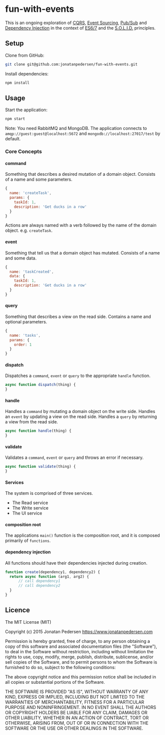 # fun-with-events
This is an ongoing exploration of [CQRS](http://martinfowler.com/bliki/CQRS.html), [Event Sourcing](http://martinfowler.com/eaaDev/EventSourcing.html), [Pub/Sub](https://en.wikipedia.org/wiki/Publish%E2%80%93subscribe_pattern) and [Dependency Injection](https://en.wikipedia.org/wiki/Dependency_injection) in the context of [ES6/7](http://www.ecma-international.org/publications/standards/Ecma-262.htm) and the [S.O.L.I.D.](http://butunclebob.com/ArticleS.UncleBob.PrinciplesOfOod) principles.

## Setup
Clone from GitHub:
``` bash
git clone git@github.com:jonatanpedersen/fun-with-events.git
```
Install dependencies:

``` bash
npm install
```

## Usage
Start the application:
``` bash
npm start
```

Note: You need RabbitMQ and MongoDB. The application connects to ```amqp://guest:guest@localhost:5672``` and ```mongodb://localhost:27017/test``` by default.

### Core Concepts

#### command
Something that describes a desired mutation of a domain object. Consists of a name and some parameters.

``` js
{
  name: 'createTask',
  params: {
    taskId: 1,
    description: 'Get ducks in a row'
  }
}
```

Actions are always named with a verb followed by the name of the domain object. e.g. ```createTask```.

#### event
Something that tell us that a domain object has mutated. Consists of a name and some data.

``` js
{
  name: 'taskCreated',
  data: {
    taskId: 1,
    description: 'Get ducks in a row'
  }
}
```

#### query
Something that describes a view on the read side. Contains a name and optional parameters.

``` js
{
  name: 'tasks',
  params: {
    order: 1
  }
}
```

#### dispatch
Dispatches a ```command```, ```event``` or  ```query``` to the appropriate ```handle``` function.

``` js
async function dispatch(thing) {
}
```

#### handle
Handles a ```command``` by mutating a domain object on the write side.
Handles an ```event``` by updating a view on the read side.
Handles a ```query``` by returning a view from the read side.

``` js
async function handle(thing) {
}
```

#### validate
Validates a ```command```, ```event``` or  ```query``` and throws an error if necessary.

``` js
async function validate(thing) {
}
```

#### Services
The system is comprised of three services.
 * The Read service
 * The Write service
 * The UI service

#### composition root
The applications ```main()``` function is the composition root, and it is composed primarily of ```functions```.

#### dependency injection
All functions should have their dependencies injected during creation.

``` js
function create(dependency1, dependency2) {
  return async function (arg1, arg2) {
      // call dependency1
      // call dependency2
  }
}
```

## Licence
The MIT License (MIT)

Copyright (c) 2015 Jonatan Pedersen https://www.jonatanpedersen.com

Permission is hereby granted, free of charge, to any person obtaining a copy
of this software and associated documentation files (the "Software"), to deal
in the Software without restriction, including without limitation the rights
to use, copy, modify, merge, publish, distribute, sublicense, and/or sell
copies of the Software, and to permit persons to whom the Software is
furnished to do so, subject to the following conditions:

The above copyright notice and this permission notice shall be included in
all copies or substantial portions of the Software.

THE SOFTWARE IS PROVIDED "AS IS", WITHOUT WARRANTY OF ANY KIND, EXPRESS OR
IMPLIED, INCLUDING BUT NOT LIMITED TO THE WARRANTIES OF MERCHANTABILITY,
FITNESS FOR A PARTICULAR PURPOSE AND NONINFRINGEMENT. IN NO EVENT SHALL THE
AUTHORS OR COPYRIGHT HOLDERS BE LIABLE FOR ANY CLAIM, DAMAGES OR OTHER
LIABILITY, WHETHER IN AN ACTION OF CONTRACT, TORT OR OTHERWISE, ARISING FROM,
OUT OF OR IN CONNECTION WITH THE SOFTWARE OR THE USE OR OTHER DEALINGS IN
THE SOFTWARE.

